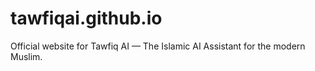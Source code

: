 # tawfiqai.github.io
Official website for Tawfiq AI — The Islamic AI Assistant for the modern Muslim.
